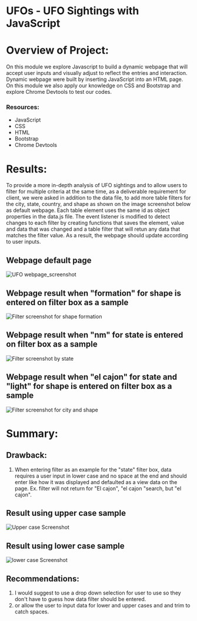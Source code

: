# UFOs - UFO Sightings with JavaScript

# Overview of Project: 
On this module we explore Javascript to build a dynamic webpage that will accept user inputs and visually adjust to reflect the entries and interaction. Dynamic webpage were built by inserting JavaScript into an HTML page. On this module we also apply  our knowledge on CSS and Bootstrap and explore Chrome Devtools to test our codes.

### Resources:
  - JavaScript
  - CSS
  - HTML
  - Bootstrap
  - Chrome Devtools


# Results: 
To  provide a more in-depth analysis of UFO sightings and to  allow users to filter for multiple criteria at the same time, as a deliverable requirement for  client,  we were asked in addition to the data file, to add more table filters for the city, state, country, and shape as shown on the image screenshot below as default webpage. Each table element uses  the same id as object properties in the data.js file. The event listener is modified to detect changes to each filter  by creating functions that saves the element, value and data that was changed  and a table filter that will retun any data that matches the filter value. As a result, the webpage should update according to user inputs.

## Webpage default page 
![UFO webpage_screenshot](https://user-images.githubusercontent.com/92903447/150466807-fef9a560-baad-4ffc-ba58-af8c3b3213e4.png)

## Webpage result when "formation" for shape  is entered on filter box as a sample
![Filter screenshot  for shape formation](https://user-images.githubusercontent.com/92903447/150466837-53a20a7f-2319-42da-a3f9-7f16db0428ee.png)

## Webpage result when "nm" for state  is entered on filter box as a sample
![Filter screenshot by state](https://user-images.githubusercontent.com/92903447/150466925-00d293e4-e87b-470c-bcd7-26ce7dd82812.png)

## Webpage result when "el cajon" for state  and "light" for shape  is entered on filter box as a sample
![Filter screenshot for city and shape](https://user-images.githubusercontent.com/92903447/150470991-75f10044-b3e8-426e-9ae1-3e8874782124.png)

# Summary: 
## Drawback:
  1. When entering filter as an example for the "state" filter box, data requires a user input in lower case and no space at the end and should enter like how it was displayed and defaulted as a view data on the page.  Ex. filter will not return for "El cajon", "el cajon "search, but "el cajon". 

## Result using upper case sample
![Upper case Screenshot ](https://user-images.githubusercontent.com/92903447/150471015-eef89d18-8ca8-4fd6-a07e-6fec4a54044a.png)
## Result using lower case sample
![lower case Screenshot](https://user-images.githubusercontent.com/92903447/150471119-99194aee-240f-4c4b-803d-9a7a75524dc5.png)

## Recommendations: 
  1. I would suggest  to use a drop down selection for user to use so they don't have to guess how data filter should be entered.
  2. or allow the  user to input data for lower and upper cases and and trim to catch spaces.
